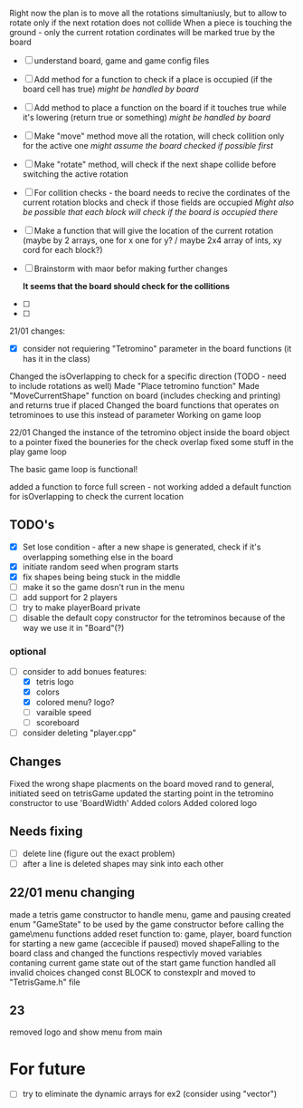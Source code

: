 

Right now the plan is to move all the rotations simultaniusly, but to allow to rotate only if the next rotation does not collide
When a piece is touching the ground - only the current rotation cordinates will be marked true by the board




- [ ] understand board, game and game config files
- [ ] Add method for a function to check if a place is occupied (if the board cell has true) *might be handled by board*
- [ ] Add method to place a function on the board if it touches true while it's lowering (return true or something) *might be handled by board*
- [ ] Make "move" method move all the rotation, will check collition only for the active one *might assume the board checked if possible first*
- [ ] Make "rotate" method, will check if the next shape collide before switching the active rotation

- [ ] For collition checks - the board needs to recive the cordinates of the current rotation blocks and check if those fields are occupied
	*Might also be possible that each block will check if the board is occupied there*

- [ ] Make a function that will give the location of the current rotation (maybe by 2 arrays, one for x one for y? / maybe 2x4 array of ints, xy cord for each block?)

- [ ] Brainstorm with maor befor making further changes

	**It seems that the board should check for the collitions**

- [ ] 
- [ ] 


21/01 changes:
- [x] consider not requiering "Tetromino" parameter in the board functions (it has it in the class) 


Changed the isOverlapping to check for a specific direction (TODO - need to include rotations as well)
Made "Place tetromino function"
Made "MoveCurrentShape" function on board (includes checking and printing) and returns true if placed
Changed the board functions that operates on tetrominoes to use this instead of parameter
Working on game loop

22/01
Changed the instance of the tetromino object inside the board object to a pointer
fixed the bouneries for the check overlap
fixed some stuff in the play game loop

The basic game loop is functional!

added  a function to force full screen - not working
added a default function for isOverlapping to check the current location

## TODO's
- [x] Set lose condition - after a new shape is generated, check if it's overlapping something else in the board
- [x] initiate random seed when program starts
- [x] fix shapes being being stuck in the middle
- [ ] make it so the game dosn't run in the menu
- [ ] add support for 2 players
- [ ] try to make playerBoard private
- [ ] disable the default copy constructor for the tetrominos because of the way we use it in "Board"(?)
### optional
- [ ] consider to add bonues features:
	- [x] tetris logo
	- [x] colors
	- [x] colored menu? logo?
	- [ ] varaible speed
	- [ ] scoreboard
- [ ] consider deleting "player.cpp"

## Changes
Fixed the wrong shape placments on the board
moved rand to general, initiated seed on tetrisGame
updated the starting point in the tetromino constructor to use 'BoardWidth'
Added colors
Added colored logo

## Needs fixing
- [ ] delete line (figure out the exact problem)
- [ ] after a line is deleted shapes may sink into each other

## 22/01 menu changing
made a tetris game constructor to handle menu, game and pausing
created enum "GameState" to be used by the game constructor before calling the game\menu functions
added reset function to: game, player, board function for starting a new game (accecible if paused)
moved shapeFalling to the board class and changed the functions respectivly
moved variables contaning current game state out of the start game function
handled all invalid choices
changed const BLOCK to constexplr and moved to "TetrisGame.h" file

## 23
removed logo and show menu from main

# For future
- [ ] try to eliminate the dynamic arrays for ex2 (consider using "vector")